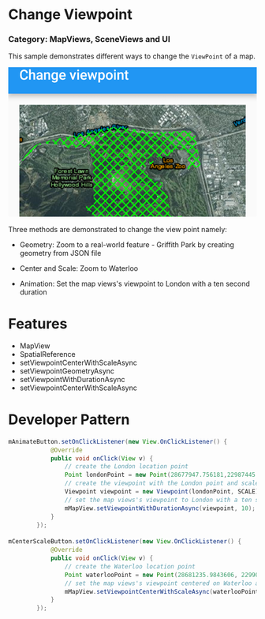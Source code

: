 # Change Viewpoint
### Category: MapViews, SceneViews and UI
This sample demonstrates different ways to change the `ViewPoint` of a map. 

![Change Viewpoint](change-viewpoint.png)

Three methods are demonstrated to change the view point namely:

* Geometry: Zoom to a real-world feature - Griffith Park by creating geometry from JSON file
 
* Center and Scale: Zoom to Waterloo

* Animation: Set the map views's viewpoint to London with a ten second duration  

# Features

* MapView
* SpatialReference
* setViewpointCenterWithScaleAsync
* setViewpointGeometryAsync
* setViewpointWithDurationAsync
* setViewpointCenterWithScaleAsync

# Developer Pattern

```java
mAnimateButton.setOnClickListener(new View.OnClickListener() {
            @Override
            public void onClick(View v) {
                // create the London location point
                Point londonPoint = new Point(28677947.756181,22987445.6186465, spatialReference);
                // create the viewpoint with the London point and scale
                Viewpoint viewpoint = new Viewpoint(londonPoint, SCALE);
                // set the map views's viewpoint to London with a ten second duration
                mMapView.setViewpointWithDurationAsync(viewpoint, 10);
            }
        });
        
mCenterScaleButton.setOnClickListener(new View.OnClickListener() {
            @Override
            public void onClick(View v) {
                // create the Waterloo location point
                Point waterlooPoint = new Point(28681235.9843606, 22990575.7224154, spatialReference);
                // set the map views's viewpoint centered on Waterloo and scaled
                mMapView.setViewpointCenterWithScaleAsync(waterlooPoint, SCALE);
            }
        });
```
